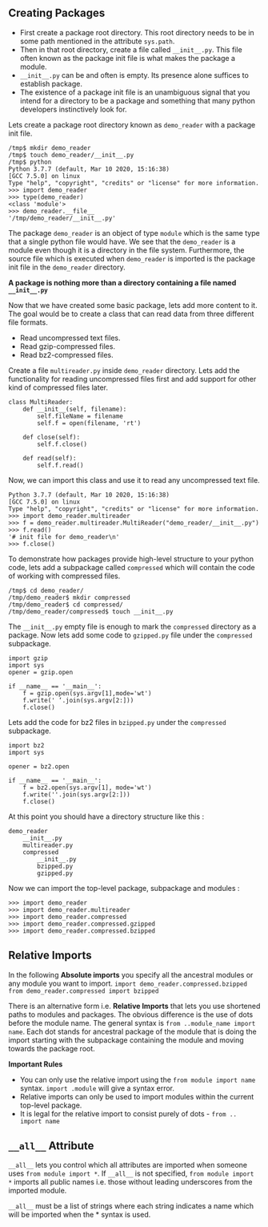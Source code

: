 



## Creating Packages

- First create a package root directory. This root directory needs to be in some path mentioned in the attribute `sys.path`.
- Then in that root directory, create a file called `__init__.py`. This file often known as the package init file is what makes the package a module.
- `__init__.py` can be and often is empty. Its presence alone suffices to establish package. 
- The existence of a package init file is an unambiguous signal that you intend for a directory to be a package and something that many python developers instinctively look for.

Lets create a package root directory known as `demo_reader` with a package init file. 

```
/tmp$ mkdir demo_reader
/tmp$ touch demo_reader/__init__.py
/tmp$ python
Python 3.7.7 (default, Mar 10 2020, 15:16:38) 
[GCC 7.5.0] on linux
Type "help", "copyright", "credits" or "license" for more information.
>>> import demo_reader
>>> type(demo_reader)
<class 'module'>
>>> demo_reader.__file__
'/tmp/demo_reader/__init__.py'
```
The package `demo_reader` is an object of type `module` which is the same type that a single python file would have.  We see that the `demo_reader` is a module even though it is a directory in the file system. Furthermore, the source file which is executed  when `demo_reader` is imported is the package init file in the `demo_reader` directory.

**A package is nothing more than a directory containing a file named `__init__.py`**

Now that we have created some basic package, lets add more content to it. The goal would be to create a class that can read data from three different file formats.

- Read uncompressed text files.
- Read gzip-compressed files.
- Read bz2-compressed files.
 
 Create a file `multireader.py` inside `demo_reader` directory. Lets add the functionality for reading uncompressed files first and add support for other kind of compressed files later. 

```
class MultiReader:
    def __init__(self, filename):
        self.fileName = filename
        self.f = open(filename, 'rt')

    def close(self):
        self.f.close()

    def read(self):
        self.f.read()
```

Now, we can import this class and use it to read any uncompressed text file.

```
Python 3.7.7 (default, Mar 10 2020, 15:16:38) 
[GCC 7.5.0] on linux
Type "help", "copyright", "credits" or "license" for more information.
>>> import demo_reader.multireader
>>> f = demo_reader.multireader.MultiReader("demo_reader/__init__.py")
>>> f.read()
'# init file for demo_reader\n'
>>> f.close()
```

To demonstrate how packages provide high-level structure to your python code, lets add a subpackage called `compressed` which will contain the code of working with compressed files.

```
/tmp$ cd demo_reader/
/tmp/demo_reader$ mkdir compressed
/tmp/demo_reader$ cd compressed/
/tmp/demo_reader/compressed$ touch __init__.py
```
The `__init__.py` empty file is enough to mark the `compressed` directory as a package. 
Now lets add some code to `gzipped.py` file under the `compressed` subpackage. 

```
import gzip
import sys
opener = gzip.open

if __name__ == '__main__':
	f = gzip.open(sys.argv[1],mode='wt')
	f.write(' ‘.join(sys.argv[2:]))
	f.close()
```

Lets add the code for bz2 files in `bzipped.py` under the `compressed` subpackage. 

```
import bz2
import sys

opener = bz2.open

if __name__ == '__main__':
	f = bz2.open(sys.argv[1], mode='wt')
	f.write(''.join(sys.argv[2:]))
	f.close()
```
At this point you should have a directory structure like this : 
```
demo_reader
	__init__.py
	multireader.py
	compressed
		__init__.py
		bzipped.py
		gzipped.py
```

Now we can import the top-level package, subpackage and modules : 
```
>>> import demo_reader
>>> import demo_reader.multireader
>>> import demo_reader.compressed
>>> import demo_reader.compressed.gzipped
>>> import demo_reader.compressed.bzipped
```

## Relative Imports

In the following **Absolute imports** you specify all the ancestral modules or any module you want to import. 
`import demo_reader.compressed.bzipped`
`from demo_reader.compressed import bzipped`
 
There is an alternative form i.e. **Relative Imports** that lets you use shortened paths to modules and packages. The obvious difference is the use of dots before the module name. 
The general syntax is `from ..module_name import name`. Each dot stands for ancestral package of the module that is doing the import starting with the subpackage containing the module and moving towards the package root. 

**Important Rules**
- You can only use the relative import using the `from module import name` syntax. `import .module` will give a syntax error.
- Relative imports can only be used to import modules within the current top-level package. 
- It is legal for the relative import to consist purely of dots - `from .. import name`

##  `__all__` Attribute

`__all__` lets you control which all attributes are imported when someone uses `from module import *`. If `__all__` is not specified, `from module import *` imports all public names i.e. those without leading underscores from the imported module. 

`__all__` must be a list of strings where each string indicates a name which will be imported when the * syntax is used.
<!--stackedit_data:
eyJoaXN0b3J5IjpbLTY1NDMwMTY3M119
-->